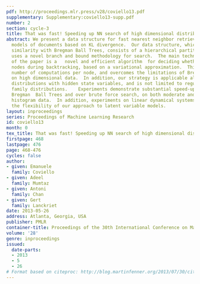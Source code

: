 ```yaml
---
pdf: http://proceedings.mlr.press/v28/coviello13.pdf
supplementary: Supplementary:coviello13-supp.pdf
number: 2
section: cycle-3
title: That was fast! Speeding up NN search of high dimensional distributions.
abstract: We present a data structure for fast nearest neighbor retrieval of generative
  models of documents based on KL divergence.  Our data structure, which shares some
  similarity with Bregman Ball Trees, consists of a hierarchical partition of a database,   and
  uses a novel branch and bound methodology for search.  The main technical contribution
  of the paper is a   novel and efficient algorithm  for deciding whether to explore
  nodes during backtracking, based on a variational approximation.  This reduces the
  number of computations per node, and overcomes the limitations of Bregman Ball Trees
  on high dimensional data.  In addition, our strategy is applicable also to probability
  distributions with hidden state variables, and is not limited to regular exponential
  family distributions.    Experiments demonstrate substantial speed-ups over both
  Bregman  Ball Trees and over brute force search, on both moderate and high dimensional
  histogram data.  In addition, experiments on linear dynamical systems demonstrate
  the flexibility of our approach to latent variable models.
layout: inproceedings
series: Proceedings of Machine Learning Research
id: coviello13
month: 0
tex_title: That was fast! Speeding up NN search of high dimensional distributions.
firstpage: 468
lastpage: 476
page: 468-476
cycles: false
author:
- given: Emanuele
  family: Coviello
- given: Adeel
  family: Mumtaz
- given: Antoni
  family: Chan
- given: Gert
  family: Lanckriet
date: 2013-05-26
address: Atlanta, Georgia, USA
publisher: PMLR
container-title: Proceedings of the 30th International Conference on Machine Learning
volume: '28'
genre: inproceedings
issued:
  date-parts:
  - 2013
  - 5
  - 26
# Format based on citeproc: http://blog.martinfenner.org/2013/07/30/citeproc-yaml-for-bibliographies/
---
```

